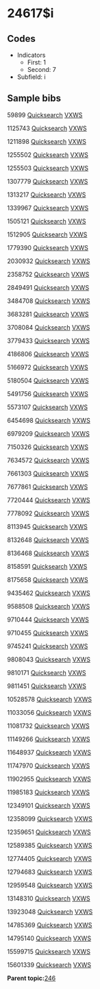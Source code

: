 # 24617$i

## Codes

-   Indicators
    -   First: 1
    -   Second: 7
-   Subfield: i

## Sample bibs

59899 [Quicksearch](https://search.library.yale.edu/catalog/59899) [VXWS](http://prodorbis.library.yale.edu:7014/vxws/GetHoldingsService?bibId=59899)

1125743 [Quicksearch](https://search.library.yale.edu/catalog/1125743) [VXWS](http://prodorbis.library.yale.edu:7014/vxws/GetHoldingsService?bibId=1125743)

1211898 [Quicksearch](https://search.library.yale.edu/catalog/1211898) [VXWS](http://prodorbis.library.yale.edu:7014/vxws/GetHoldingsService?bibId=1211898)

1255502 [Quicksearch](https://search.library.yale.edu/catalog/1255502) [VXWS](http://prodorbis.library.yale.edu:7014/vxws/GetHoldingsService?bibId=1255502)

1255503 [Quicksearch](https://search.library.yale.edu/catalog/1255503) [VXWS](http://prodorbis.library.yale.edu:7014/vxws/GetHoldingsService?bibId=1255503)

1307779 [Quicksearch](https://search.library.yale.edu/catalog/1307779) [VXWS](http://prodorbis.library.yale.edu:7014/vxws/GetHoldingsService?bibId=1307779)

1313217 [Quicksearch](https://search.library.yale.edu/catalog/1313217) [VXWS](http://prodorbis.library.yale.edu:7014/vxws/GetHoldingsService?bibId=1313217)

1339967 [Quicksearch](https://search.library.yale.edu/catalog/1339967) [VXWS](http://prodorbis.library.yale.edu:7014/vxws/GetHoldingsService?bibId=1339967)

1505121 [Quicksearch](https://search.library.yale.edu/catalog/1505121) [VXWS](http://prodorbis.library.yale.edu:7014/vxws/GetHoldingsService?bibId=1505121)

1512905 [Quicksearch](https://search.library.yale.edu/catalog/1512905) [VXWS](http://prodorbis.library.yale.edu:7014/vxws/GetHoldingsService?bibId=1512905)

1779390 [Quicksearch](https://search.library.yale.edu/catalog/1779390) [VXWS](http://prodorbis.library.yale.edu:7014/vxws/GetHoldingsService?bibId=1779390)

2030932 [Quicksearch](https://search.library.yale.edu/catalog/2030932) [VXWS](http://prodorbis.library.yale.edu:7014/vxws/GetHoldingsService?bibId=2030932)

2358752 [Quicksearch](https://search.library.yale.edu/catalog/2358752) [VXWS](http://prodorbis.library.yale.edu:7014/vxws/GetHoldingsService?bibId=2358752)

2849491 [Quicksearch](https://search.library.yale.edu/catalog/2849491) [VXWS](http://prodorbis.library.yale.edu:7014/vxws/GetHoldingsService?bibId=2849491)

3484708 [Quicksearch](https://search.library.yale.edu/catalog/3484708) [VXWS](http://prodorbis.library.yale.edu:7014/vxws/GetHoldingsService?bibId=3484708)

3683281 [Quicksearch](https://search.library.yale.edu/catalog/3683281) [VXWS](http://prodorbis.library.yale.edu:7014/vxws/GetHoldingsService?bibId=3683281)

3708084 [Quicksearch](https://search.library.yale.edu/catalog/3708084) [VXWS](http://prodorbis.library.yale.edu:7014/vxws/GetHoldingsService?bibId=3708084)

3779433 [Quicksearch](https://search.library.yale.edu/catalog/3779433) [VXWS](http://prodorbis.library.yale.edu:7014/vxws/GetHoldingsService?bibId=3779433)

4186806 [Quicksearch](https://search.library.yale.edu/catalog/4186806) [VXWS](http://prodorbis.library.yale.edu:7014/vxws/GetHoldingsService?bibId=4186806)

5166972 [Quicksearch](https://search.library.yale.edu/catalog/5166972) [VXWS](http://prodorbis.library.yale.edu:7014/vxws/GetHoldingsService?bibId=5166972)

5180504 [Quicksearch](https://search.library.yale.edu/catalog/5180504) [VXWS](http://prodorbis.library.yale.edu:7014/vxws/GetHoldingsService?bibId=5180504)

5491756 [Quicksearch](https://search.library.yale.edu/catalog/5491756) [VXWS](http://prodorbis.library.yale.edu:7014/vxws/GetHoldingsService?bibId=5491756)

5573107 [Quicksearch](https://search.library.yale.edu/catalog/5573107) [VXWS](http://prodorbis.library.yale.edu:7014/vxws/GetHoldingsService?bibId=5573107)

6454698 [Quicksearch](https://search.library.yale.edu/catalog/6454698) [VXWS](http://prodorbis.library.yale.edu:7014/vxws/GetHoldingsService?bibId=6454698)

6979209 [Quicksearch](https://search.library.yale.edu/catalog/6979209) [VXWS](http://prodorbis.library.yale.edu:7014/vxws/GetHoldingsService?bibId=6979209)

7150326 [Quicksearch](https://search.library.yale.edu/catalog/7150326) [VXWS](http://prodorbis.library.yale.edu:7014/vxws/GetHoldingsService?bibId=7150326)

7634572 [Quicksearch](https://search.library.yale.edu/catalog/7634572) [VXWS](http://prodorbis.library.yale.edu:7014/vxws/GetHoldingsService?bibId=7634572)

7661303 [Quicksearch](https://search.library.yale.edu/catalog/7661303) [VXWS](http://prodorbis.library.yale.edu:7014/vxws/GetHoldingsService?bibId=7661303)

7677861 [Quicksearch](https://search.library.yale.edu/catalog/7677861) [VXWS](http://prodorbis.library.yale.edu:7014/vxws/GetHoldingsService?bibId=7677861)

7720444 [Quicksearch](https://search.library.yale.edu/catalog/7720444) [VXWS](http://prodorbis.library.yale.edu:7014/vxws/GetHoldingsService?bibId=7720444)

7778092 [Quicksearch](https://search.library.yale.edu/catalog/7778092) [VXWS](http://prodorbis.library.yale.edu:7014/vxws/GetHoldingsService?bibId=7778092)

8113945 [Quicksearch](https://search.library.yale.edu/catalog/8113945) [VXWS](http://prodorbis.library.yale.edu:7014/vxws/GetHoldingsService?bibId=8113945)

8132648 [Quicksearch](https://search.library.yale.edu/catalog/8132648) [VXWS](http://prodorbis.library.yale.edu:7014/vxws/GetHoldingsService?bibId=8132648)

8136468 [Quicksearch](https://search.library.yale.edu/catalog/8136468) [VXWS](http://prodorbis.library.yale.edu:7014/vxws/GetHoldingsService?bibId=8136468)

8158591 [Quicksearch](https://search.library.yale.edu/catalog/8158591) [VXWS](http://prodorbis.library.yale.edu:7014/vxws/GetHoldingsService?bibId=8158591)

8175658 [Quicksearch](https://search.library.yale.edu/catalog/8175658) [VXWS](http://prodorbis.library.yale.edu:7014/vxws/GetHoldingsService?bibId=8175658)

9435462 [Quicksearch](https://search.library.yale.edu/catalog/9435462) [VXWS](http://prodorbis.library.yale.edu:7014/vxws/GetHoldingsService?bibId=9435462)

9588508 [Quicksearch](https://search.library.yale.edu/catalog/9588508) [VXWS](http://prodorbis.library.yale.edu:7014/vxws/GetHoldingsService?bibId=9588508)

9710444 [Quicksearch](https://search.library.yale.edu/catalog/9710444) [VXWS](http://prodorbis.library.yale.edu:7014/vxws/GetHoldingsService?bibId=9710444)

9710455 [Quicksearch](https://search.library.yale.edu/catalog/9710455) [VXWS](http://prodorbis.library.yale.edu:7014/vxws/GetHoldingsService?bibId=9710455)

9745241 [Quicksearch](https://search.library.yale.edu/catalog/9745241) [VXWS](http://prodorbis.library.yale.edu:7014/vxws/GetHoldingsService?bibId=9745241)

9808043 [Quicksearch](https://search.library.yale.edu/catalog/9808043) [VXWS](http://prodorbis.library.yale.edu:7014/vxws/GetHoldingsService?bibId=9808043)

9810171 [Quicksearch](https://search.library.yale.edu/catalog/9810171) [VXWS](http://prodorbis.library.yale.edu:7014/vxws/GetHoldingsService?bibId=9810171)

9811451 [Quicksearch](https://search.library.yale.edu/catalog/9811451) [VXWS](http://prodorbis.library.yale.edu:7014/vxws/GetHoldingsService?bibId=9811451)

10528578 [Quicksearch](https://search.library.yale.edu/catalog/10528578) [VXWS](http://prodorbis.library.yale.edu:7014/vxws/GetHoldingsService?bibId=10528578)

11033056 [Quicksearch](https://search.library.yale.edu/catalog/11033056) [VXWS](http://prodorbis.library.yale.edu:7014/vxws/GetHoldingsService?bibId=11033056)

11081732 [Quicksearch](https://search.library.yale.edu/catalog/11081732) [VXWS](http://prodorbis.library.yale.edu:7014/vxws/GetHoldingsService?bibId=11081732)

11149266 [Quicksearch](https://search.library.yale.edu/catalog/11149266) [VXWS](http://prodorbis.library.yale.edu:7014/vxws/GetHoldingsService?bibId=11149266)

11648937 [Quicksearch](https://search.library.yale.edu/catalog/11648937) [VXWS](http://prodorbis.library.yale.edu:7014/vxws/GetHoldingsService?bibId=11648937)

11747970 [Quicksearch](https://search.library.yale.edu/catalog/11747970) [VXWS](http://prodorbis.library.yale.edu:7014/vxws/GetHoldingsService?bibId=11747970)

11902955 [Quicksearch](https://search.library.yale.edu/catalog/11902955) [VXWS](http://prodorbis.library.yale.edu:7014/vxws/GetHoldingsService?bibId=11902955)

11985183 [Quicksearch](https://search.library.yale.edu/catalog/11985183) [VXWS](http://prodorbis.library.yale.edu:7014/vxws/GetHoldingsService?bibId=11985183)

12349101 [Quicksearch](https://search.library.yale.edu/catalog/12349101) [VXWS](http://prodorbis.library.yale.edu:7014/vxws/GetHoldingsService?bibId=12349101)

12358099 [Quicksearch](https://search.library.yale.edu/catalog/12358099) [VXWS](http://prodorbis.library.yale.edu:7014/vxws/GetHoldingsService?bibId=12358099)

12359651 [Quicksearch](https://search.library.yale.edu/catalog/12359651) [VXWS](http://prodorbis.library.yale.edu:7014/vxws/GetHoldingsService?bibId=12359651)

12589385 [Quicksearch](https://search.library.yale.edu/catalog/12589385) [VXWS](http://prodorbis.library.yale.edu:7014/vxws/GetHoldingsService?bibId=12589385)

12774405 [Quicksearch](https://search.library.yale.edu/catalog/12774405) [VXWS](http://prodorbis.library.yale.edu:7014/vxws/GetHoldingsService?bibId=12774405)

12794683 [Quicksearch](https://search.library.yale.edu/catalog/12794683) [VXWS](http://prodorbis.library.yale.edu:7014/vxws/GetHoldingsService?bibId=12794683)

12959548 [Quicksearch](https://search.library.yale.edu/catalog/12959548) [VXWS](http://prodorbis.library.yale.edu:7014/vxws/GetHoldingsService?bibId=12959548)

13148310 [Quicksearch](https://search.library.yale.edu/catalog/13148310) [VXWS](http://prodorbis.library.yale.edu:7014/vxws/GetHoldingsService?bibId=13148310)

13923048 [Quicksearch](https://search.library.yale.edu/catalog/13923048) [VXWS](http://prodorbis.library.yale.edu:7014/vxws/GetHoldingsService?bibId=13923048)

14785369 [Quicksearch](https://search.library.yale.edu/catalog/14785369) [VXWS](http://prodorbis.library.yale.edu:7014/vxws/GetHoldingsService?bibId=14785369)

14795140 [Quicksearch](https://search.library.yale.edu/catalog/14795140) [VXWS](http://prodorbis.library.yale.edu:7014/vxws/GetHoldingsService?bibId=14795140)

15599715 [Quicksearch](https://search.library.yale.edu/catalog/15599715) [VXWS](http://prodorbis.library.yale.edu:7014/vxws/GetHoldingsService?bibId=15599715)

15601339 [Quicksearch](https://search.library.yale.edu/catalog/15601339) [VXWS](http://prodorbis.library.yale.edu:7014/vxws/GetHoldingsService?bibId=15601339)

**Parent topic:**[246](../../tags/246/246.md)

